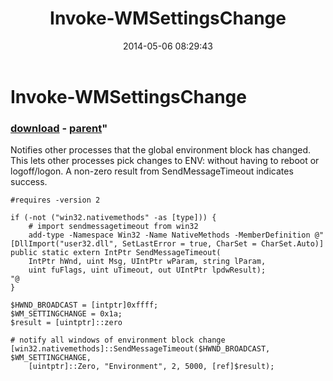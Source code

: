 ﻿---
pid:            5149
parent:         2049
children:       
poster:         ertzertret
title:          Invoke-WMSettingsChange
date:           2014-05-06 08:29:43
format:         posh
---

# Invoke-WMSettingsChange

### [download](5149.ps1) - [parent](2049.md)"

Notifies other processes that the global environment block has changed. This lets other processes pick changes to ENV: without having to reboot or logoff/logon. A non-zero result from SendMessageTimeout indicates success.

```posh
#requires -version 2

if (-not ("win32.nativemethods" -as [type])) {
    # import sendmessagetimeout from win32
    add-type -Namespace Win32 -Name NativeMethods -MemberDefinition @"
[DllImport("user32.dll", SetLastError = true, CharSet = CharSet.Auto)]
public static extern IntPtr SendMessageTimeout(
    IntPtr hWnd, uint Msg, UIntPtr wParam, string lParam,
    uint fuFlags, uint uTimeout, out UIntPtr lpdwResult);
"@
}

$HWND_BROADCAST = [intptr]0xffff;
$WM_SETTINGCHANGE = 0x1a;
$result = [uintptr]::zero

# notify all windows of environment block change
[win32.nativemethods]::SendMessageTimeout($HWND_BROADCAST, $WM_SETTINGCHANGE,
	[uintptr]::Zero, "Environment", 2, 5000, [ref]$result);
```

